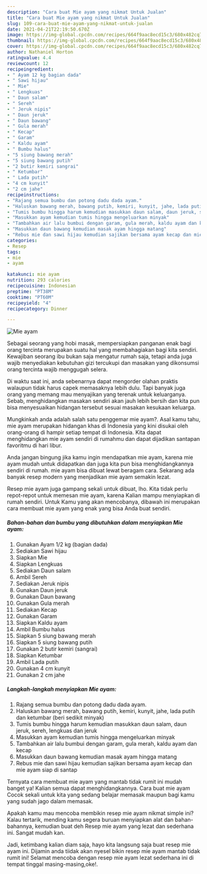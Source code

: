 ```yaml
---
description: "Cara buat Mie ayam yang nikmat Untuk Jualan"
title: "Cara buat Mie ayam yang nikmat Untuk Jualan"
slug: 109-cara-buat-mie-ayam-yang-nikmat-untuk-jualan
date: 2021-04-21T22:19:50.670Z
image: https://img-global.cpcdn.com/recipes/664f9aac8ecd15c3/680x482cq70/mie-ayam-foto-resep-utama.jpg
thumbnail: https://img-global.cpcdn.com/recipes/664f9aac8ecd15c3/680x482cq70/mie-ayam-foto-resep-utama.jpg
cover: https://img-global.cpcdn.com/recipes/664f9aac8ecd15c3/680x482cq70/mie-ayam-foto-resep-utama.jpg
author: Nathaniel Horton
ratingvalue: 4.4
reviewcount: 12
recipeingredient:
- " Ayam 12 kg bagian dada"
- " Sawi hijau"
- " Mie"
- " Lengkuas"
- " Daun salam"
- " Sereh"
- " Jeruk nipis"
- " Daun jeruk"
- " Daun bawang"
- " Gula merah"
- " Kecap"
- " Garam"
- " Kaldu ayam"
- " Bumbu halus"
- "5 siung bawang merah"
- "5 siung bawang putih"
- "2 butir kemiri sangrai"
- " Ketumbar"
- " Lada putih"
- "4 cm kunyit"
- "2 cm jahe"
recipeinstructions:
- "Rajang semua bumbu dan potong dadu dada ayam."
- "Haluskan bawang merah, bawang putih, kemiri, kunyit, jahe, lada putih dan ketumbar (beri sedikit minyak)"
- "Tumis bumbu hingga harum kemudian masukkan daun salam, daun jeruk, sereh, lengkuas dan jeruk"
- "Masukkan ayam kemudian tumis hingga mengeluarkan minyak"
- "Tambahkan air lalu bumbui dengan garam, gula merah, kaldu ayam dan kecap"
- "Masukkan daun bawang kemudian masak ayam hingga matang"
- "Rebus mie dan sawi hijau kemudian sajikan bersama ayam kecap dan mie ayam siap di santap"
categories:
- Resep
tags:
- mie
- ayam

katakunci: mie ayam 
nutrition: 293 calories
recipecuisine: Indonesian
preptime: "PT38M"
cooktime: "PT60M"
recipeyield: "4"
recipecategory: Dinner

---
```



![Mie ayam](https://img-global.cpcdn.com/recipes/664f9aac8ecd15c3/680x482cq70/mie-ayam-foto-resep-utama.jpg)

Sebagai seorang yang hobi masak, mempersiapkan panganan enak bagi orang tercinta merupakan suatu hal yang membahagiakan bagi kita sendiri. Kewajiban seorang ibu bukan saja mengatur rumah saja, tetapi anda juga wajib menyediakan kebutuhan gizi tercukupi dan masakan yang dikonsumsi orang tercinta wajib menggugah selera.

Di waktu  saat ini, anda sebenarnya dapat mengorder olahan praktis walaupun tidak harus capek memasaknya lebih dulu. Tapi banyak juga orang yang memang mau menyajikan yang terenak untuk keluarganya. Sebab, menghidangkan masakan sendiri akan jauh lebih bersih dan kita pun bisa menyesuaikan hidangan tersebut sesuai masakan kesukaan keluarga. 



Mungkinkah anda adalah salah satu penggemar mie ayam?. Asal kamu tahu, mie ayam merupakan hidangan khas di Indonesia yang kini disukai oleh orang-orang di hampir setiap tempat di Indonesia. Kita dapat menghidangkan mie ayam sendiri di rumahmu dan dapat dijadikan santapan favoritmu di hari libur.

Anda jangan bingung jika kamu ingin mendapatkan mie ayam, karena mie ayam mudah untuk didapatkan dan juga kita pun bisa menghidangkannya sendiri di rumah. mie ayam bisa dibuat lewat beragam cara. Sekarang ada banyak resep modern yang menjadikan mie ayam semakin lezat.

Resep mie ayam juga gampang sekali untuk dibuat, lho. Kita tidak perlu repot-repot untuk memesan mie ayam, karena Kalian mampu menyiapkan di rumah sendiri. Untuk Kamu yang akan mencobanya, dibawah ini merupakan cara membuat mie ayam yang enak yang bisa Anda buat sendiri.

<!--inarticleads1-->

##### Bahan-bahan dan bumbu yang dibutuhkan dalam menyiapkan Mie ayam:

1. Gunakan  Ayam 1/2 kg (bagian dada)
1. Sediakan  Sawi hijau
1. Siapkan  Mie
1. Siapkan  Lengkuas
1. Sediakan  Daun salam
1. Ambil  Sereh
1. Sediakan  Jeruk nipis
1. Gunakan  Daun jeruk
1. Gunakan  Daun bawang
1. Gunakan  Gula merah
1. Sediakan  Kecap
1. Gunakan  Garam
1. Siapkan  Kaldu ayam
1. Ambil  Bumbu halus
1. Siapkan 5 siung bawang merah
1. Siapkan 5 siung bawang putih
1. Gunakan 2 butir kemiri (sangrai)
1. Siapkan  Ketumbar
1. Ambil  Lada putih
1. Gunakan 4 cm kunyit
1. Gunakan 2 cm jahe




<!--inarticleads2-->

##### Langkah-langkah menyiapkan Mie ayam:

1. Rajang semua bumbu dan potong dadu dada ayam.
1. Haluskan bawang merah, bawang putih, kemiri, kunyit, jahe, lada putih dan ketumbar (beri sedikit minyak)
1. Tumis bumbu hingga harum kemudian masukkan daun salam, daun jeruk, sereh, lengkuas dan jeruk
1. Masukkan ayam kemudian tumis hingga mengeluarkan minyak
1. Tambahkan air lalu bumbui dengan garam, gula merah, kaldu ayam dan kecap
1. Masukkan daun bawang kemudian masak ayam hingga matang
1. Rebus mie dan sawi hijau kemudian sajikan bersama ayam kecap dan mie ayam siap di santap




Ternyata cara membuat mie ayam yang mantab tidak rumit ini mudah banget ya! Kalian semua dapat menghidangkannya. Cara buat mie ayam Cocok sekali untuk kita yang sedang belajar memasak maupun bagi kamu yang sudah jago dalam memasak.

Apakah kamu mau mencoba membikin resep mie ayam nikmat simple ini? Kalau tertarik, mending kamu segera buruan menyiapkan alat dan bahan-bahannya, kemudian buat deh Resep mie ayam yang lezat dan sederhana ini. Sangat mudah kan. 

Jadi, ketimbang kalian diam saja, hayo kita langsung saja buat resep mie ayam ini. Dijamin anda tiidak akan nyesel bikin resep mie ayam mantab tidak rumit ini! Selamat mencoba dengan resep mie ayam lezat sederhana ini di tempat tinggal masing-masing,oke!.

